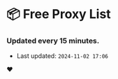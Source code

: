# :package: Free Proxy List
### Updated every 15 minutes.

- Last updated: `2024-11-02 17:06`

:heart:
